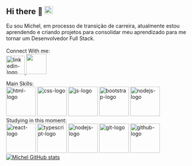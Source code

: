 ## Hi there 👋 <img src="https://user-images.githubusercontent.com/74038190/212284087-bbe7e430-757e-4901-90bf-4cd2ce3e1852.gif" width=22px> 
Eu sou Michel, em processo de transição de carreira, atualmente estou aprendendo e criando projetos para consolidar meu aprendizado para me tornar um Desenvolvedor Full Stack.
<br>
<br>
Connect With me:
<br>
<a href="https://www.linkedin.com/in/michel-santos-1b3b1b6a/"> 
<img src="https://img.icons8.com/?size=100&id=MR3dZdlA53te&format=png&color=000000" width="50px" alt="linkedin-logo"/> 
</a> <img src="https://img1.picmix.com/output/stamp/normal/1/6/5/0/1930561_979af.gif" width="55px">
<br>

Main Skills:
<br>
<img src="https://img.icons8.com/?size=100&id=20909&format=png&color=000000" alt="html-logo" width=80px />
<img src="https://img.icons8.com/?size=100&id=21278&format=png&color=000000" alt="css-logo" width=80px />
<img src="https://img.icons8.com/?size=100&id=108784&format=png&color=000000" alt="js-logo" width=80px />
<img src="https://img.icons8.com/?size=100&id=g9mmSxx3SwAI&format=png&color=000000" alt="bootstrap-logo" width=80px />
<img src="https://img.icons8.com/?size=100&id=9OGIyU8hrxW5&format=png&color=000000" alt="nodejs-logo" width=80px />
<br>
Studying in this moment:
<br>
<img src="https://img.icons8.com/?size=100&id=123603&format=png&color=000000" alt="react-logo" width=80px />
<img src="https://img.icons8.com/?size=100&id=wpZmKzk11AzJ&format=png&color=000000" alt="typescript-logo" width=80px />
<img src="https://img.icons8.com/?size=100&id=hsPbhkOH4FMe&format=png&color=000000" alt="nodejs-logo" width=80px />
<img src="https://img.icons8.com/?size=100&id=20906&format=png&color=000000" alt="git-logo" width=80px />
<img src="https://img.icons8.com/?size=100&id=LoL4bFzqmAa0&format=png&color=000000" alt="github-logo" width=80px />
<br>
[![Michel GitHub stats](https://github-readme-stats.vercel.app/api?username=PiligalC0D3&theme=gotham)](https://github.com/anuraghazra/github-readme-stats)



